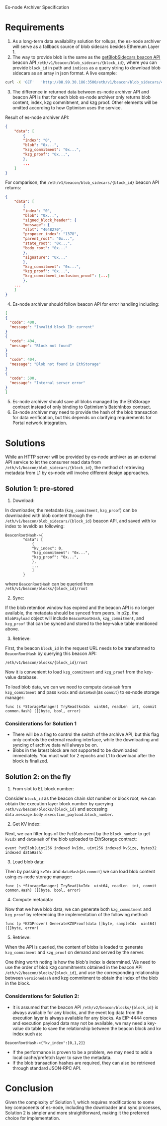 
Es-node Archiver Specification

# Requirements

1. As a long-term data availability solution for rollups, the es-node archiver will serve as a fallback source of blob sidecars besides Ethereum Layer 1.  
2. The way to provide blob is the same as the [getBlobSidecars beacon API](https://ethereum.github.io/beacon-APIs/#/Beacon/getBlobSidecars)  beacon API `/eth/v1/beacon/blob_sidecars/{block_id}`, where you can provide `block_id` in path and `indices` as a query string to download blob sidecars as an array in json format. A live example:
```sh
curl -X 'GET'   'http://88.99.30.186:3500/eth/v1/beacon/blob_sidecars/4700280?indices=0,2'   -H 'accept: application/json' 
```
 
3. The difference in returned data between es-node archiver API and beacon API is that for each blob es-node archiver only returns blob content, index, kzg commitment, and kzg proof. Other elements will be omitted according to how Optimism uses the service.

Result of es-node archiver API:
```json
{
	"data": [
		{
		"index": "0",
		"blob": "0x...",
		"kzg_commitment": "0x...",
		"kzg_proof": "0x...",
		},
		...
	]
}
```
For comparison, the `/eth/v1/beacon/blob_sidecars/{block_id}` beacon API returns: 
```json
{
	"data": [
		{
		"index": "0",
		"blob": "0x...",
		"signed_block_header": {
		"message": {
		"slot": "4648270",
		"proposer_index": "1378",
		"parent_root": "0x...",
		"state_root": "0x...",
		"body_root": "0x..."
		},
		"signature": "0x..."
		},
		"kzg_commitment": "0x...",
		"kzg_proof": "0x...",
		"kzg_commitment_inclusion_proof": [...]
		},
	...
	]
}
```
4. Es-node archiver should follow beacon API for error handling including:
```json
[
{
  "code": 400,
  "message": "Invalid block ID: current"
}
{
  "code": 404,
  "message": "Block not found"
}
{
  "code": 404,
  "message": "Blob not found in EthStorage"
}
{
  "code": 500,
  "message": "Internal server error"
}
]
```
5. Es-node archiver should save all blobs managed by the EthStorage contract instead of only binding to Optimism's BatchInbox contract.
6. Es-node archiver may need to provide the hash of the blob transaction for data verification, but this depends on clarifying requirements for Portal network integration.

# Solutions

While an HTTP server will be provided by es-node archiver as an external API service to let the consumer read data from `/eth/v1/beacon/blob_sidecars/{block_id}`, the method of retrieving metadata from L1 by es-node will involve different design approaches.

## Solution 1: pre-stored

1. Download:

In downloader, the metadata (`kzg_commitment`, `kzg_proof`) can be downloaded with blob content through the `/eth/v1/beacon/blob_sidecars/{block_id}` beacon API,  and saved with kv index to leveldb as following:
```
BeaconRootHash->{
		"data": [
			{
			"kv_index": 0,
			"kzg_commitment": "0x...",
			"kzg_proof": "0x...",
			},
			...
			]
		}
```
where `BeaconRootHash` can be queried from `/eth/v1/beacon/blocks/{block_id}/root`

2. Sync:

If the blob retention window has expired and the beacon API is no longer available, the metadata should be synced from peers. In p2p, the `BlobPayload` object will include `BeaconRootHash`, `kzg_commitment`, and `kzg_proof` that can be synced and stored to the key-value table mentioned above.

3. Retrieve:

First, the beacon `block_id` in the request URL needs to be transformed to `BeaconRootHash` by querying this beacon API:
```
/eth/v1/beacon/blocks/{block_id}/root
```

Now it is convenient to load `kzg_commitment` and `kzg_proof` from the key-value database. 

To load blob data, we can we need to compute `dataHash` from `kzg_commitment` and pass `kvIdx` and `dataHash`(as `commit`)  to es-node storage manager:
 ```
 func (s *StorageManager) TryRead(kvIdx  uint64, readLen  int, commit  common.Hash) ([]byte, bool, error)
 ```

 ###  Considerations for Solution 1
- There will be a flag to control the switch of the archive API, but this flag only controls the external reading interface,  while the downloading and syncing of archive data will always be on.
- Blobs in the latest block are not supported to be downloaded immediately. You must wait for 2 epochs and L1 to download after the block is finalized.

## Solution 2: on the fly

1. From slot to EL block number:

Consider `block_id` as the beacon chain slot number or block root, we can obtain the execution layer block number by querying `/eth/v2/beacon/blocks/{block_id}` and accessing `data.message.body.execution_payload.block_number`.

2. Get KV index:

Next, we can filter logs of the `PutBlob` event by the `block_number` to get `kvIdx` and `dataHash` of the blob uploaded to EthStorage contract:
```
event PutBlob(uint256 indexed kvIdx, uint256 indexed kvSize, bytes32 indexed dataHash)
```
 3. Load blob data:
 
 Then by passing `kvIdx` and `dataHash`(as `commit`)  we can load blob content using es-node storage manager:
 ```
 func (s *StorageManager) TryRead(kvIdx  uint64, readLen  int, commit  common.Hash) ([]byte, bool, error)
 ```
 4. Compute metadata:

Now that we have blob data, we can generate both `kzg_commitment` and `kzg_proof` by referencing the implementation of the following method:
```
func (p *KZGProver) GenerateKZGProof(data []byte, sampleIdx  uint64) ([]byte, error)
```
5. Retrieve:

When the API is queried, the content of blobs is loaded to generate `kzg_commitment` and `kzg_proof` on demand and served by the server.

One thing worth noting is how the blob's index is determined. We need to use the order of blob kzg commitments obtained in the beacon API `/eth/v2/beacon/blocks/{block_id}`, and use the corresponding relationship between `versionedash` and kzg commitment to obtain the index of the blob in the block.

### Considerations for Solution 2:

- It is assumed that the beacon API `/eth/v2/beacon/blocks/{block_id}` is always available for any blocks, and the event log data from the execution layer is always available for any blocks. As EIP-4444 comes and execution payload data may not be available, we may need a key-value db table to save the relationship between the beacon block and kv index such as:

```
BeaconRootHash->{"kv_index":[0,1,2]}
```

- If the performance is proven to be a problem, we may need to add a local cache/prefetch layer to save the metadata.
- If the blob transaction hashes are required, they can also be retrieved through standard JSON-RPC API.

# Conclusion

Given the complexity of Solution 1, which requires modifications to some key components of es-node, including the downloader and sync processes, Solution 2 is simpler and more straightforward, making it the preferred choice for implementation.

